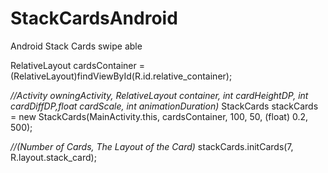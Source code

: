 # StackCardsAndroid
Android Stack Cards swipe able

RelativeLayout cardsContainer = (RelativeLayout)findViewById(R.id.relative_container);

<i>//Activity owningActivity, RelativeLayout container, int cardHeightDP, int cardDiffDP,float cardScale, int animationDuration)</i>
StackCards stackCards = new StackCards(MainActivity.this, cardsContainer, 100, 50, (float) 0.2, 500);

<i>//(Number of Cards, The Layout of the Card)</i>
stackCards.initCards(7, R.layout.stack_card);